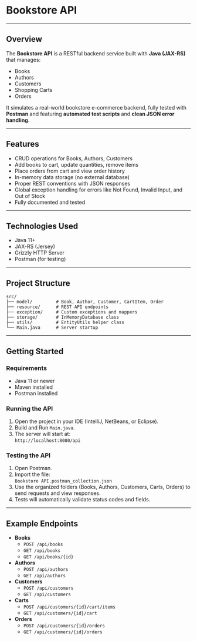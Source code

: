 # Bookstore API

---

## Overview

The **Bookstore API** is a RESTful backend service built with **Java (JAX-RS)** that manages:
- Books
- Authors
- Customers
- Shopping Carts
- Orders

It simulates a real-world bookstore e-commerce backend, fully tested with **Postman** and featuring **automated test scripts** and **clean JSON error handling**.

---

## Features

- CRUD operations for Books, Authors, Customers
- Add books to cart, update quantities, remove items
- Place orders from cart and view order history
- In-memory data storage (no external database)
- Proper REST conventions with JSON responses
- Global exception handling for errors like Not Found, Invalid Input, and Out of Stock
- Fully documented and tested

---

## Technologies Used

- Java 11+
- JAX-RS (Jersey)
- Grizzly HTTP Server
- Postman (for testing)

---

## Project Structure

```
src/
├── model/         # Book, Author, Customer, CartItem, Order
├── resource/      # REST API endpoints
├── exception/     # Custom exceptions and mappers
├── storage/       # InMemoryDatabase class
├── utils/         # EntityUtils helper class
└── Main.java      # Server startup
```

---

## Getting Started

### Requirements
- Java 11 or newer
- Maven installed
- Postman installed

### Running the API
1. Open the project in your IDE (IntelliJ, NetBeans, or Eclipse).
2. Build and Run `Main.java`.
3. The server will start at:  
   `http://localhost:8080/api`

### Testing the API
1. Open Postman.
2. Import the file:  
   `Bookstore API.postman_collection.json`
3. Use the organized folders (Books, Authors, Customers, Carts, Orders) to send requests and view responses.
4. Tests will automatically validate status codes and fields.

---

## Example Endpoints

- **Books**
    - `POST /api/books`
    - `GET /api/books`
    - `GET /api/books/{id}`
- **Authors**
    - `POST /api/authors`
    - `GET /api/authors`
- **Customers**
    - `POST /api/customers`
    - `GET /api/customers`
- **Carts**
    - `POST /api/customers/{id}/cart/items`
    - `GET /api/customers/{id}/cart`
- **Orders**
    - `POST /api/customers/{id}/orders`
    - `GET /api/customers/{id}/orders`

